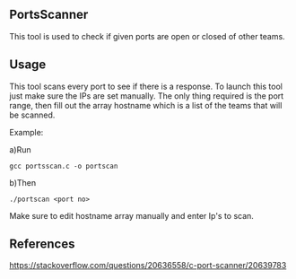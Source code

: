 ## PortsScanner

This tool is used to check if given ports are open or closed of other teams. 

## Usage
This tool scans every port to see if there is a response. To launch this tool just make sure the IPs are set manually. The only thing required is the port range, then fill out the array hostname which is a list of the teams that will be scanned.

Example:

a)Run 

    gcc portsscan.c -o portscan

b)Then 

    ./portscan <port no>

Make sure to edit hostname array manually and enter Ip's to scan.

## References
https://stackoverflow.com/questions/20636558/c-port-scanner/20639783


